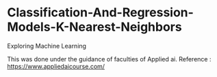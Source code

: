 # Classification-And-Regression-Models-K-Nearest-Neighbors
Exploring Machine Learning 

This was done under the guidance of faculties of Applied ai.
Reference : https://www.appliedaicourse.com/
